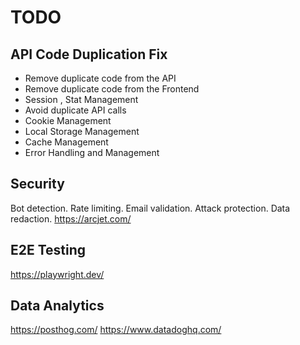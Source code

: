 # TODO

## API Code Duplication Fix
- Remove duplicate code from the API
- Remove duplicate code from the Frontend
- Session , Stat Management
- Avoid duplicate API calls
- Cookie Management
- Local Storage Management
- Cache Management
- Error Handling and Management


## Security
Bot detection. 
Rate limiting. 
Email validation. 
Attack protection. 
Data redaction. 
https://arcjet.com/


## E2E Testing
https://playwright.dev/

## Data Analytics
https://posthog.com/
https://www.datadoghq.com/
